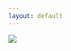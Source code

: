 ```yaml
---
layout: default
---
```

![](http://www.thisiscolossal.com/wp-content/uploads/2017/06/library-1.jpg)
